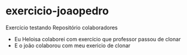 # exercicio-joaopedro
Exercício testando Repositório colaboradores

- Eu Heloisa colaborei com exercício que professor passou de clonar
- E o joão colaborou com meu exericio de clonar
